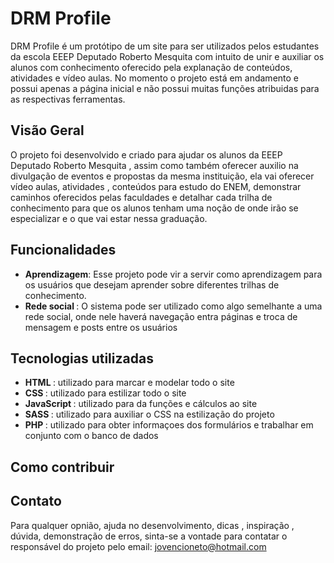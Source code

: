 # DRM Profile
DRM Profile é um protótipo de um site para ser utilizados pelos estudantes da escola EEEP Deputado Roberto Mesquita com intuito de unir e auxiliar os alunos com conhecimento oferecido pela explanação de conteúdos, atividades e vídeo aulas. No momento o projeto está em andamento e possui apenas a página inicial e não possui muitas funções atribuidas para as respectivas ferramentas.
## Visão Geral
O projeto foi desenvolvido e criado para ajudar os alunos da EEEP Deputado Roberto Mesquita , assim como também oferecer auxilio na divulgação de eventos e propostas da mesma instituição, ela vai oferecer vídeo aulas, atividades , conteúdos para estudo do ENEM, demonstrar caminhos oferecidos pelas faculdades e detalhar cada trilha de conhecimento para que os alunos tenham uma noção de onde irão se especializar e o que vai estar nessa graduação.

## Funcionalidades
- <strong>Aprendizagem</strong>:  Esse projeto pode vir a servir como aprendizagem para os usuários que desejam aprender sobre diferentes trilhas de conhecimento.
- <strong>Rede social </strong>: O sistema pode ser utilizado como algo semelhante a uma rede social, onde nele haverá navegação entra páginas e troca de mensagem e posts entre os usuários
## Tecnologias utilizadas
- <strong>HTML </strong>: utilizado para marcar e modelar todo o site
- <strong>CSS </strong>: utilizado para estilizar todo o site
- <strong>JavaScript </strong>: utilizado para da funções e cálculos ao site
- <strong>SASS </strong>: utilizado para auxiliar o CSS na estilização do projeto
- <strong>PHP </strong>: utilizado para obter informaçoes dos formulários e trabalhar em conjunto com o banco de dados
## Como contribuir

## Contato
Para qualquer opnião, ajuda no desenvolvimento, dicas , inspiração , dúvida, demonstração de erros, sinta-se a vontade para contatar o responsável do projeto pelo email: jovencioneto@hotmail.com
